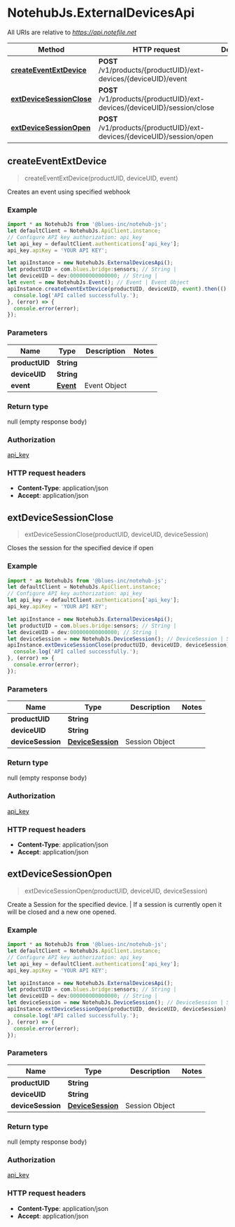 # NotehubJs.ExternalDevicesApi

All URIs are relative to *https://api.notefile.net*

| Method                                                                   | HTTP request                                                             | Description |
| ------------------------------------------------------------------------ | ------------------------------------------------------------------------ | ----------- |
| [**createEventExtDevice**](ExternalDevicesApi.md#createEventExtDevice)   | **POST** /v1/products/{productUID}/ext-devices/{deviceUID}/event         |
| [**extDeviceSessionClose**](ExternalDevicesApi.md#extDeviceSessionClose) | **POST** /v1/products/{productUID}/ext-devices/{deviceUID}/session/close |
| [**extDeviceSessionOpen**](ExternalDevicesApi.md#extDeviceSessionOpen)   | **POST** /v1/products/{productUID}/ext-devices/{deviceUID}/session/open  |

## createEventExtDevice

> createEventExtDevice(productUID, deviceUID, event)

Creates an event using specified webhook

### Example

```javascript
import * as NotehubJs from '@blues-inc/notehub-js';
let defaultClient = NotehubJs.ApiClient.instance;
// Configure API key authorization: api_key
let api_key = defaultClient.authentications['api_key'];
api_key.apiKey = 'YOUR API KEY';

let apiInstance = new NotehubJs.ExternalDevicesApi();
let productUID = com.blues.bridge:sensors; // String |
let deviceUID = dev:000000000000000; // String |
let event = new NotehubJs.Event(); // Event | Event Object
apiInstance.createEventExtDevice(productUID, deviceUID, event).then(() => {
  console.log('API called successfully.');
}, (error) => {
  console.error(error);
});

```

### Parameters

| Name           | Type                  | Description  | Notes |
| -------------- | --------------------- | ------------ | ----- |
| **productUID** | **String**            |              |
| **deviceUID**  | **String**            |              |
| **event**      | [**Event**](Event.md) | Event Object |

### Return type

null (empty response body)

### Authorization

[api_key](../README.md#api_key)

### HTTP request headers

- **Content-Type**: application/json
- **Accept**: application/json

## extDeviceSessionClose

> extDeviceSessionClose(productUID, deviceUID, deviceSession)

Closes the session for the specified device if open

### Example

```javascript
import * as NotehubJs from '@blues-inc/notehub-js';
let defaultClient = NotehubJs.ApiClient.instance;
// Configure API key authorization: api_key
let api_key = defaultClient.authentications['api_key'];
api_key.apiKey = 'YOUR API KEY';

let apiInstance = new NotehubJs.ExternalDevicesApi();
let productUID = com.blues.bridge:sensors; // String |
let deviceUID = dev:000000000000000; // String |
let deviceSession = new NotehubJs.DeviceSession(); // DeviceSession | Session Object
apiInstance.extDeviceSessionClose(productUID, deviceUID, deviceSession).then(() => {
  console.log('API called successfully.');
}, (error) => {
  console.error(error);
});

```

### Parameters

| Name              | Type                                  | Description    | Notes |
| ----------------- | ------------------------------------- | -------------- | ----- |
| **productUID**    | **String**                            |                |
| **deviceUID**     | **String**                            |                |
| **deviceSession** | [**DeviceSession**](DeviceSession.md) | Session Object |

### Return type

null (empty response body)

### Authorization

[api_key](../README.md#api_key)

### HTTP request headers

- **Content-Type**: application/json
- **Accept**: application/json

## extDeviceSessionOpen

> extDeviceSessionOpen(productUID, deviceUID, deviceSession)

Create a Session for the specified device. | If a session is currently open it will be closed and a new one opened.

### Example

```javascript
import * as NotehubJs from '@blues-inc/notehub-js';
let defaultClient = NotehubJs.ApiClient.instance;
// Configure API key authorization: api_key
let api_key = defaultClient.authentications['api_key'];
api_key.apiKey = 'YOUR API KEY';

let apiInstance = new NotehubJs.ExternalDevicesApi();
let productUID = com.blues.bridge:sensors; // String |
let deviceUID = dev:000000000000000; // String |
let deviceSession = new NotehubJs.DeviceSession(); // DeviceSession | Session Object
apiInstance.extDeviceSessionOpen(productUID, deviceUID, deviceSession).then(() => {
  console.log('API called successfully.');
}, (error) => {
  console.error(error);
});

```

### Parameters

| Name              | Type                                  | Description    | Notes |
| ----------------- | ------------------------------------- | -------------- | ----- |
| **productUID**    | **String**                            |                |
| **deviceUID**     | **String**                            |                |
| **deviceSession** | [**DeviceSession**](DeviceSession.md) | Session Object |

### Return type

null (empty response body)

### Authorization

[api_key](../README.md#api_key)

### HTTP request headers

- **Content-Type**: application/json
- **Accept**: application/json
